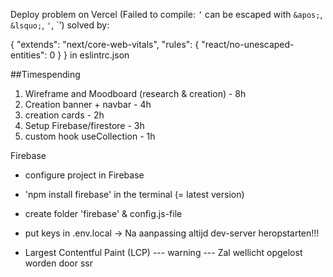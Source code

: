 Deploy problem on Vercel (Failed to compile: `’` can be escaped with `&apos;`, `&lsquo;`, `'`, `&rsquo;) solved by: 

{
  "extends": "next/core-web-vitals",
  "rules": { "react/no-unescaped-entities": 0 }
} in eslintrc.json


##Timespending

1. Wireframe and Moodboard (research & creation) - 8h
2. Creation banner + navbar - 4h
3. creation cards - 2h
4. Setup Firebase/firestore - 3h
5. custom hook useCollection - 1h



Firebase

- configure project in Firebase
- 'npm install firebase' in the terminal (= latest version)
- create folder 'firebase' & config.js-file
- put keys in .env.local -> Na aanpassing altijd dev-server heropstarten!!!










- Largest Contentful Paint (LCP) --- warning ---
Zal wellicht opgelost worden door ssr